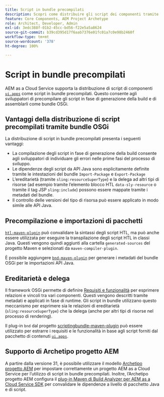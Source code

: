 ```yaml
---
title: Script in bundle precompilati
description: Scopri come distribuire gli script dei componenti tramite bundle OSGi in Adobe Experience Manager Cloud Service.
feature: Core Components, AEM Project Archetype
role: Architect, Developer, Admin
exl-id: 3edc388f-01b2-45cc-bd56-f22e5a5a8624
source-git-commit: b39cd395d17f6aab7376e01fc01a7c0e98b2460f
workflow-type: tm+mt
source-wordcount: '378'
ht-degree: 100%

---
```



# Script in bundle precompilati

AEM as a Cloud Service supporta la distribuzione di script di componenti [`ui.apps`](https://experienceleague.adobe.com/docs/experience-manager-cloud-service/implementing/developing/aem-project-content-package-structure.html?lang=it#code-packages-%2F-osgi-bundles) come script in bundle precompilati. Questo consente agli sviluppatori di precompilare gli script in fase di generazione della build e di assemblarli come bundle OSGi.

## Vantaggi della distribuzione di script precompilati tramite bundle OSGi

La distribuzione di script in bundle precompilati presenta i seguenti vantaggi:

+ La compilazione degli script in fase di generazione della build consente agli sviluppatori di individuare gli errori nelle prime fasi del processo di sviluppo.
+ Le dipendenze degli script da API Java sono esplicitamente definite tramite le intestazioni del bundle `Import-Package` e `Export-Package`
+ L’ereditarietà (tramite `sling:resourceSuperType`) e la delega ad altri tipi di risorse (ad esempio tramite l’elemento blocco HTL `data-sly-resource` o tramite il tag JSP `sling:include`) possono essere mappate tramite i metadati del bundle.
+ Il controllo delle versioni del tipo di risorsa può essere applicato in modo simile alle API Java.

## Precompilazione e importazioni di pacchetti

[`htl-maven-plugin`](https://sling.apache.org/components/htl-maven-plugin/index.html) può convalidare la sintassi degli script HTL, ma può anche essere utilizzata per eseguire la transpilazione degli script HTL in classi Java. Questi vengono quindi aggiunti alla cartella `generated-sources` del progetto Maven e selezionati da `maven-compiler-plugin`.

È possibile aggiungere [`bnd-maven-plugin`](https://github.com/bndtools/bnd/tree/master/maven/bnd-maven-plugin) per generare i metadati del bundle OSGi per le importazioni API Java.

## Ereditarietà e delega

Il framework OSGi permette di definire [Requisiti e funzionalità](https://docs.osgi.org/specification/osgi.core/7.0.0/framework.module.html#framework.module.dependencies) per esprimere relazioni e vincoli tra vari componenti. Questi vengono descritti tramite metadati e applicati in fase di runtime. Gli script in bundle utilizzano questo meccanismo per esprimere sia le relazioni di ereditarietà (`sling:resourceSuperType`) che la delega (anche per altri tipi di risorse nel processo di rendering).

Il plug-in `bnd` dal progetto [scriptingbundle-maven-plugin](https://sling.apache.org/components/scriptingbundle-maven-plugin/bnd.html) può essere utilizzato per estrarre i requisiti e le funzionalità in base agli script forniti dal pacchetto di contenuti [`ui.apps`](https://experienceleague.adobe.com/docs/experience-manager-cloud-service/implementing/developing/aem-project-content-package-structure.html?lang=it#code-packages-%2F-osgi-bundles).

## Supporto di Archetipo progetto AEM

A partire dalla versione 31, è possibile utilizzare il modello [Archetipo progetto AEM](https://experienceleague.adobe.com/docs/experience-manager-core-components/using/developing/archetype/using.html?lang=it) per impostare correttamente un progetto AEM as a Cloud Service per l’utilizzo di script in bundle precompilati. Inoltre, l’Archetipo progetto AEM configura il [plug-in Maven di Build Analyzer per AEM as a Cloud Service SDK](/help/developing/archetype/build-analyzer-maven-plugin.md) per convalidare le dipendenze a livello di pacchetto Java e di script.
